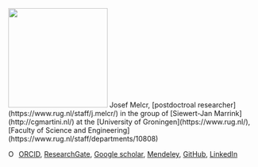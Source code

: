 <img src="https://avatars2.githubusercontent.com/u/12782348?s=460&v=4" style="width: 200px;" class="inline-left"/>
Josef Melcr, [postdoctroal researcher](https://www.rug.nl/staff/j.melcr/) 
in the group of [Siewert-Jan Marrink](http://cgmartini.nl/)
at the [University of Groningen](https://www.rug.nl/), 
[Faculty of Science and Engineering](https://www.rug.nl/staff/departments/10808)

<a itemprop="sameAs" content="https://orcid.org/0000-0003-4729-3990" href="https://orcid.org/0000-0003-4729-3990" target="orcid.widget" rel="noopener noreferrer"><img src="https://orcid.org/sites/default/files/images/orcid_16x16.png" style="width:1em;margin-right:.5em;" alt="ORCID iD icon">ORCID</a>, [ResearchGate](https://www.researchgate.net/profile/Josef_Melcr),
[Google scholar](https://scholar.google.cz/citations?hl=en&user=Nkoi1CoAAAAJ), 
[Mendeley](https://www.mendeley.com/profiles/josef-melcr/), 
[GitHub](https://github.com/jmelcr),
[LinkedIn](https://cz.linkedin.com/in/jmelcr)
